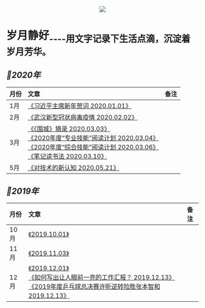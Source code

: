 
<p align='center'>
<img src='https://static001.geekbang.org/resource/image/89/8f/890bb2e1f9e0f7a027446c35a1cb9d8f.jpg'>
</p>

# 岁月静好<sub>----用文字记录下生活点滴，沉淀着岁月芳华。<sub>
  
## *📖2020年*
|月份|文章|备注|
|:---|:--|:---:
|1月|[《习近平主席新年贺词 2020.01.01》]()<br>|
|2月|[《武汉新型冠状病毒疫情 2020.02.02》](https://github.com/baohenglin/quiet-years/blob/master/Articles/%E6%AD%A6%E6%B1%89%E6%96%B0%E5%9E%8B%E5%86%A0%E7%8A%B6%E7%97%85%E6%AF%92%E6%84%9F%E6%9F%93%E8%82%BA%E7%82%8E%E7%96%AB%E6%83%85.md)<br>|
|3月|[《《围城》摘录 2020.03.03》](https://github.com/baohenglin/quiet-years/blob/master/Articles/2020.03.03.md)<br>[《2020年度“专业技能”阅读计划 2020.03.04》](https://github.com/baohenglin/quiet-years/blob/master/Articles/2020%E5%B9%B4%E5%BA%A6%E2%80%9C%E4%B8%93%E4%B8%9A%E6%8A%80%E6%9C%AF%E2%80%9D%E9%98%85%E8%AF%BB%E8%AE%A1%E5%88%92.md)<br>[《2020年度“综合技能”阅读计划 2020.03.06》](https://github.com/baohenglin/quiet-years/blob/master/Articles/2020%E5%B9%B4%E5%BA%A6%E2%80%9C%E7%BB%BC%E5%90%88%E6%8A%80%E8%83%BD%E2%80%9D%E9%98%85%E8%AF%BB%E8%AE%A1%E5%88%92.md)<br>[《笔记读书法 2020.03.10》](https://github.com/baohenglin/quiet-years/blob/master/Articles/%E7%AC%94%E8%AE%B0%E8%AF%BB%E4%B9%A6%E6%B3%95.md)<br>|
|5月|[《对技术的新认知 2020.05.21》](https://github.com/baohenglin/quiet-years/blob/master/Articles/2020.05.21%E5%AF%B9%E6%8A%80%E6%9C%AF%E7%9A%84%E6%96%B0%E8%AE%A4%E7%9F%A5.md)<br>|

## *📖2019年*
|月份|文章|备注|
|:---|:--|:---:
|10月|[《2019.10.01》](https://github.com/baohenglin/quiet-years/blob/master/Articles/2019.10.01.md)<br>|
|11月|[《2019.11.03》](https://github.com/baohenglin/quiet-years/blob/master/Articles/2019.11.03_%E6%B0%91%E6%97%8F%E5%A4%8D%E5%85%B4%E8%83%BD%E5%A4%9F%E9%87%8F%E5%8C%96.md)<br>|
|12月|[《2019.12.01》](https://github.com/baohenglin/quiet-years/blob/master/Articles/2019.12.01_%E6%88%90%E9%83%BD%E4%B9%92%E4%B9%93%E7%90%83%E4%B8%96%E7%95%8C%E6%9D%AF.md)<br>[《如何写出让人眼前一亮的工作汇报？ 2019.12.13》](https://github.com/baohenglin/quiet-years/blob/master/Articles/%E5%A6%82%E4%BD%95%E5%86%99%E5%87%BA%E8%AE%A9%E4%BA%BA%E7%9C%BC%E5%89%8D%E4%B8%80%E4%BA%AE%E7%9A%84%E5%B7%A5%E4%BD%9C%E6%B1%87%E6%8A%A5_2019.12.13.md)<br>[《2019年度乒乓球总决赛许昕逆转险胜张本智和 2019.12.13》]()<br>|









